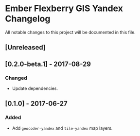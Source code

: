 # Ember Flexberry GIS Yandex Changelog
All notable changes to this project will be documented in this file.

## [Unreleased]

## [0.2.0-beta.1] - 2017-08-29
### Changed
* Update dependencies.

## [0.1.0] - 2017-06-27
### Added
* Add `geocoder-yandex` and `tile-yandex` map layers.
